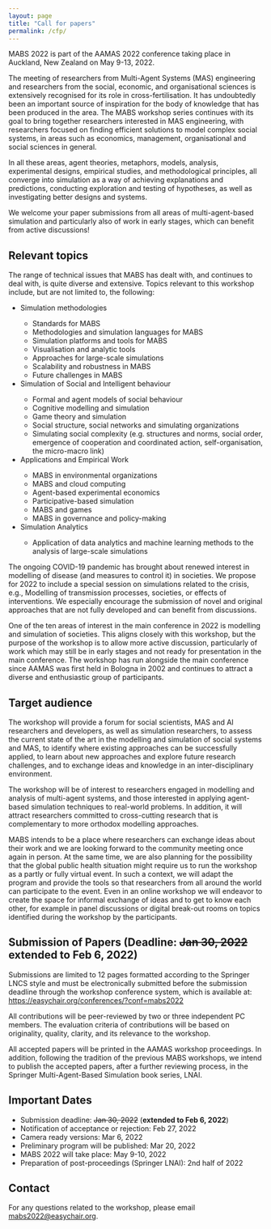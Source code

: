 ```yaml
---
layout: page
title: "Call for papers"
permalink: /cfp/
---
```


MABS 2022 is part of the AAMAS 2022 conference taking place in Auckland, New Zealand on May 9-13, 2022. 

The meeting of researchers from Multi-Agent Systems (MAS) engineering and researchers from the social, economic, and organisational sciences is extensively recognised for its role in cross-fertilisation. It has undoubtedly been an important source of inspiration for the body of knowledge that has been produced in the area. The MABS workshop series continues with its goal to bring together researchers interested in MAS engineering, with researchers focused on finding efficient solutions to model complex social systems, in areas such as economics, management, organisational and social sciences in general. 

In all these areas, agent theories, metaphors, models, analysis, experimental designs, empirical studies, and methodological principles, all converge into simulation as a way of achieving explanations and predictions, conducting exploration and testing of hypotheses, as well as investigating better designs and systems. 

We welcome your paper submissions from all areas of multi-agent-based simulation and particularly also of work in early stages, which can benefit from active discussions!
  
## Relevant topics
The range of technical issues that MABS has dealt with, and continues to deal with, is quite diverse and extensive. Topics relevant to this workshop include, but are not limited to, the following: 

<ul>
<li> Simulation methodologies </li>

<ul>
<li> Standards for MABS </li>
<li> Methodologies and simulation languages for MABS </li>
<li> Simulation platforms and tools for MABS </li>
<li> Visualisation and analytic tools </li>
<li> Approaches for large-scale simulations </li>
<li> Scalability and robustness in MABS </li>
<li> Future challenges in MABS </li>
</ul>

<li> Simulation of Social and Intelligent behaviour  </li>

<ul>
<li> Formal and agent models of social behaviour </li>
<li> Cognitive modelling and simulation </li>
<li> Game theory and simulation </li>
<li> Social structure, social networks and simulating organizations </li>
<li> Simulating social complexity (e.g. structures and norms, social order, emergence of cooperation and coordinated action, self-organisation, the micro-macro link) </li>
</ul>

<li> Applications and Empirical Work  </li>

<ul>
<li> MABS in environmental organizations </li>
<li> MABS and cloud computing </li>
<li> Agent-based experimental economics </li>
<li> Participative-based simulation </li>
<li> MABS and games </li>
<li> MABS in governance and policy-making </li>
</ul>

<li> Simulation Analytics </li>

<ul>
<li> Application of data analytics and machine learning methods to the analysis of large-scale simulations </li>
</ul>

</ul>

The ongoing COVID-19 pandemic has brought about renewed interest in modelling of disease (and measures to control it) in societies. We propose for 2022 to include a special session on simulations related to the crisis, e.g., Modelling of transmission processes, societies, or effects of interventions. We especially encourage the submission of novel and original approaches that are not fully developed and can benefit from discussions.

One of the ten areas of interest in the main conference in 2022 is modelling and simulation of societies. This aligns closely with this workshop, but the purpose of the workshop is to allow more active discussion, particularly of work which may still be in early stages and not ready for presentation in the main conference. The workshop has run alongside the main conference since AAMAS was first held in Bologna in 2002 and continues to attract a diverse and enthusiastic group of participants.


## Target audience
The workshop will provide a forum for social scientists, MAS and AI researchers and developers, as well as simulation researchers, to assess the current state of the art in the modelling and simulation of social systems and MAS, to identify where existing approaches can be successfully applied, to learn about new approaches and explore future research challenges, and to exchange ideas and knowledge in an inter-disciplinary environment.

The workshop will be of interest to researchers engaged in modelling and analysis of multi-agent systems, and those interested in applying agent-based simulation techniques to real-world problems. In addition, it will attract researchers committed to cross-cutting research that is complementary to more orthodox modelling approaches.

MABS intends to be a place where researchers can exchange ideas about their work and we are looking forward to the community meeting once again in person. At the same time, we are also planning for the possibility that the global public health situation might require us to run the workshop as a partly or fully virtual event. In such a context, we will adapt the program and provide the tools so that researchers from all around the world can participate to the event. Even in an online workshop we will endeavor to create the space for informal exchange of ideas and to get to know each other, for example in panel discussions or digital break-out rooms on topics identified during the workshop by the participants.

## Submission of Papers (Deadline: ~~Jan 30, 2022~~ **extended to Feb 6, 2022**)
Submissions are limited to 12 pages formatted according to the Springer LNCS style and must be electronically submitted before the submission deadline through the workshop conference system, which is available at: <a href="https://easychair.org/conferences/?conf=mabs2022">https://easychair.org/conferences/?conf=mabs2022</a>

All contributions will be peer-reviewed by two or three independent PC members. The evaluation criteria of contributions will be based on originality, quality, clarity, and its relevance to the workshop.

All accepted papers will be printed in the AAMAS workshop proceedings. In addition, following the tradition of the previous MABS workshops, we intend to publish the accepted papers, after a further reviewing process, in the Springer Multi-Agent-Based Simulation book series, LNAI.

## Important Dates

- Submission deadline: ~~Jan 30, 2022~~ (**extended to Feb 6, 2022**)
- Notification of acceptance or rejection: Feb 27, 2022
- Camera ready versions: Mar 6, 2022
- Preliminary program will be published: Mar 20, 2022
- MABS 2022 will take place: May 9-10, 2022
- Preparation of post-proceedings (Springer LNAI): 2nd half of 2022


## Contact
For any questions related to the workshop, please email <a href="mailto:mabs2022@easychair.org">mabs2022@easychair.org</a>. 
